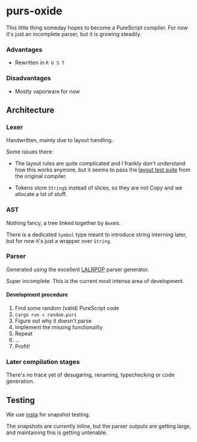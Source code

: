 # purs-oxide

This little thing someday hopes to become a PureScript compiler. For now it's just an incomplete parser, but it is growing steadily.

### Advantages

- Rewritten in `R U S T`

### Disadvantages

- Mostly vaporware for now

## Architecture

### Lexer

Handwritten, mainly due to layout handling.

Some issues there:

- The layout rules are quite complicated and I frankly don't understand how this works anymore, but it seems to pass the [layout test suite](https://github.com/purescript/purescript/tree/master/tests/purs/layout) from the original compiler.

- Tokens store `String`s instead of slices, so they are not Copy and we allocate a lot of stuff.

### AST

Nothing fancy, a tree linked together by `Box`es.

There is a dedicated `Symbol` type meant to introduce string interning later, but for now it's just a wrapper over `String`.

### Parser

Generated using the excellent [LALRPOP](https://lalrpop.github.io/lalrpop/) parser generator.

Super incomplete. This is the current most intense area of development.

#### Development procedure

1. Find some random (valid) PureScript code
2. `cargo run < random.purs`
3. Figure out why it doesn't parse
4. Implement the missing functionality
5. Repeat
6. ...
7. Profit!

### Later compilation stages

There's no trace yet of desugaring, renaming, typechecking or code generation.

## Testing

We use [insta](https://docs.rs/insta/1.29.0/insta/) for snapshot testing.

The snapshots are currently inline, but the parser outputs are getting large, and maintaining this is getting untenable.
